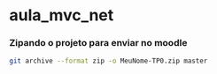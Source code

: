 # aula_mvc_net


### Zipando o projeto para enviar no moodle
```bash
git archive --format zip -o MeuNome-TP0.zip master
```
